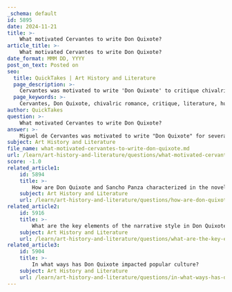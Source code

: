 ```yaml
---
_schema: default
id: 5895
date: 2024-11-21
title: >-
    What motivated Cervantes to write Don Quixote?
article_title: >-
    What motivated Cervantes to write Don Quixote?
date_format: MMM DD, YYYY
post_on_text: Posted on
seo:
  title: QuickTakes | Art History and Literature
  page_description: >-
    Cervantes was motivated to write 'Don Quixote' to critique chivalric romances, reflect on societal issues of his time, and draw from his personal experiences, ultimately creating a significant literary work.
  page_keywords: >-
    Cervantes, Don Quixote, chivalric romance, critique, literature, human nature, identity, morality, personal struggles, Spanish literature, historical context, literary career, socio-political climate, disillusionment, adventure, Sancho Panza
author: QuickTakes
question: >-
    What motivated Cervantes to write Don Quixote?
answer: >-
    Miguel de Cervantes was motivated to write "Don Quixote" for several reasons, primarily to critique and undermine the popular genre of chivalric romances that had captivated the imaginations of many in his time. Cervantes expressed a desire to counteract the influence of what he referred to as "vain and empty books of chivalry." He aimed to provide readers with a more entertaining and original narrative that also contained prudent reflections on human nature and society.\n\nCervantes' own experiences and the historical context of Spain during the late 16th and early 17th centuries also played a significant role in shaping his motivations. The period was marked by a sense of decline in Spanish power and prestige, which is reflected in the character of Don Quixote himself—a figure who embodies both the romantic ideals of a bygone era and the harsh realities of aging and disillusionment. Through the adventures of Don Quixote and his squire, Sancho Panza, Cervantes sought to explore themes of identity, morality, and the nature of reality in a rapidly changing world.\n\nAdditionally, Cervantes' personal struggles, including his captivity in Algiers and his later challenges in establishing a successful literary career, likely influenced his writing. After years of less successful literary endeavors, the publication of "Don Quixote" in two parts (1605 and 1615) marked a turning point in his life, leading to his recognition as one of the most important figures in Spanish literature.\n\nIn summary, Cervantes was motivated by a combination of a desire to critique chivalric literature, reflect on the socio-political climate of his time, and draw from his own life experiences to create a work that would resonate with readers and leave a lasting impact on literature.
subject: Art History and Literature
file_name: what-motivated-cervantes-to-write-don-quixote.md
url: /learn/art-history-and-literature/questions/what-motivated-cervantes-to-write-don-quixote
score: -1.0
related_article1:
    id: 5894
    title: >-
        How are Don Quixote and Sancho Panza characterized in the novel?
    subject: Art History and Literature
    url: /learn/art-history-and-literature/questions/how-are-don-quixote-and-sancho-panza-characterized-in-the-novel
related_article2:
    id: 5916
    title: >-
        What are the key elements of the narrative style in Don Quixote?
    subject: Art History and Literature
    url: /learn/art-history-and-literature/questions/what-are-the-key-elements-of-the-narrative-style-in-don-quixote
related_article3:
    id: 5904
    title: >-
        In what ways has Don Quixote impacted popular culture?
    subject: Art History and Literature
    url: /learn/art-history-and-literature/questions/in-what-ways-has-don-quixote-impacted-popular-culture
---
```


&nbsp;
